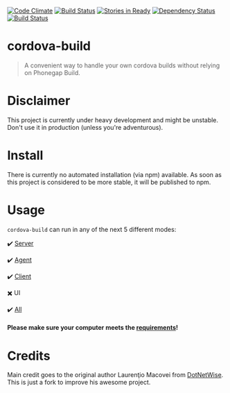 [![Code Climate](https://codeclimate.com/github/beevelop/cordova-build/badges/gpa.svg)](https://codeclimate.com/github/beevelop/cordova-build)
[![Build Status](https://travis-ci.org/beevelop/cordova-build.svg?branch=master)](https://travis-ci.org/beevelop/cordova-build)
[![Stories in Ready](https://badge.waffle.io/beevelop/cordova-build.svg?label=ready&title=Ready)](http://waffle.io/beevelop/cordova-build)
[![Dependency Status](https://gemnasium.com/beevelop/cordova-build.svg)](https://gemnasium.com/beevelop/cordova-build)
[![Build Status](https://drone.io/github.com/beevelop/cordova-build/status.png)](https://drone.io/github.com/beevelop/cordova-build/latest)

# cordova-build

> A convenient way to handle your own cordova builds without relying on Phonegap Build.

# Disclaimer

This project is currently under heavy development and might be unstable. Don't use it in production (unless you're adventurous).

# Install

There is currently no automated installation (via npm) available. As soon as this project is considered to be more stable, it will be published to npm.

# Usage

`cordova-build` can run in any of the next 5 different modes:

:heavy_check_mark: [Server](//github.com/beevelop/cordova-build/wiki/Server)

:heavy_check_mark: [Agent](//github.com/beevelop/cordova-build/wiki/Agent)

:heavy_check_mark: [Client](//github.com/beevelop/cordova-build/wiki/Client)

:heavy_multiplication_x: UI

:heavy_check_mark: [All](//github.com/beevelop/cordova-build/wiki/All)

#### Please make sure your computer meets the [requirements](//github.com/beevelop/cordova-build/wiki/Requirements)!


# Credits

Main credit goes to the original author Laurenţio Macovei from [DotNetWise](http://www.dotnetwise.com/). This is just a fork to improve his awesome project.